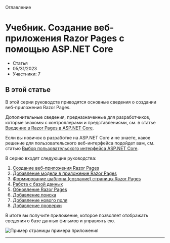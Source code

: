 Оглавление

Учебник. Создание веб-приложения Razor Pages с помощью ASP.NET Core
===================================================================

* Статья
* 05/31/2023
* Участники: 7

В этой статье
-------------

В этой серии руководств приводятся основные сведения о создании веб-приложения Razor Pages.

Дополнительные сведения, предназначенные для разработчиков, которые знакомы с контроллерами и представлениями, см. в статье [Введение в Razor Pages в ASP.NET Core](../../razor-pages/?view=aspnetcore-8.0).

Если вы новичок в разработке на ASP.NET Core и не знаете, какое решение для пользовательского веб-интерфейса подойдет вам, см. статью [Выбор пользовательского интерфейса ASP.NET Core](../choose-web-ui?view=aspnetcore-8.0).

В серию входят следующие руководства:

1.  [Создание веб-приложения Razor Pages](razor-pages-start?view=aspnetcore-8.0)
2.  [Добавление модели в приложение Razor Pages](model?view=aspnetcore-8.0)
3.  [Формирование шаблона (создание) страницы Razor Pages](page?view=aspnetcore-8.0)
4.  [Работа с базой данных](sql?view=aspnetcore-8.0)
5.  [Обновление Razor Pages](da1?view=aspnetcore-8.0)
6.  [Добавление поиска](search?view=aspnetcore-8.0)
7.  [Добавление нового поля](new-field?view=aspnetcore-8.0)
8.  [Добавление проверки](validation?view=aspnetcore-8.0)

В итоге вы получите приложение, которое позволяет отображать сведения о базе данных фильмов и управлять ею.

![Пример страницы примера приложения](index/_static/sample-page.png?view=aspnetcore-8.0)

* * *


